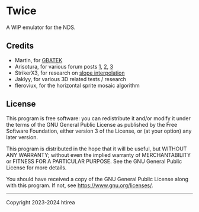 # Twice
A WIP emulator for the NDS.

## Credits
* Martin, for [GBATEK](https://problemkaputt.de/gbatek.htm)
* Arisotura, for various forum posts [1](https://melonds.kuribo64.net/board/thread.php?id=13), [2](https://melonds.kuribo64.net/comments.php?id=85), [3](https://melonds.kuribo64.net/comments.php?id=56)
* StrikerX3, for research on [slope interpolation](https://github.com/StrikerX3/nds-interp)
* Jaklyy, for various 3D related tests / research
* fleroviux, for the horizontal sprite mosaic algorithm

## License
This program is free software: you can redistribute it and/or modify it under
the terms of the GNU General Public License as published by the Free Software
Foundation, either version 3 of the License, or (at your option) any later
version.

This program is distributed in the hope that it will be useful, but WITHOUT ANY
WARRANTY; without even the implied warranty of MERCHANTABILITY or FITNESS FOR A
PARTICULAR PURPOSE. See the GNU General Public License for more details.

You should have received a copy of the GNU General Public License along with
this program. If not, see <https://www.gnu.org/licenses/>.

***
Copyright 2023-2024 htirea
